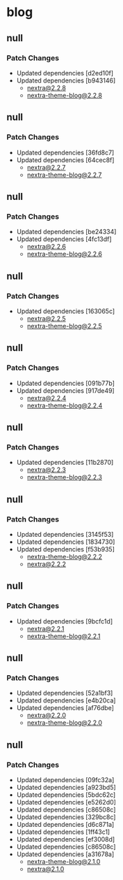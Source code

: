 # blog

## null

### Patch Changes

- Updated dependencies [d2ed10f]
- Updated dependencies [b943146]
  - nextra@2.2.8
  - nextra-theme-blog@2.2.8

## null

### Patch Changes

- Updated dependencies [36fd8c7]
- Updated dependencies [64cec8f]
  - nextra@2.2.7
  - nextra-theme-blog@2.2.7

## null

### Patch Changes

- Updated dependencies [be24334]
- Updated dependencies [4fc13df]
  - nextra@2.2.6
  - nextra-theme-blog@2.2.6

## null

### Patch Changes

- Updated dependencies [163065c]
  - nextra@2.2.5
  - nextra-theme-blog@2.2.5

## null

### Patch Changes

- Updated dependencies [091b77b]
- Updated dependencies [917de49]
  - nextra@2.2.4
  - nextra-theme-blog@2.2.4

## null

### Patch Changes

- Updated dependencies [11b2870]
  - nextra@2.2.3
  - nextra-theme-blog@2.2.3

## null

### Patch Changes

- Updated dependencies [3145f53]
- Updated dependencies [1834730]
- Updated dependencies [f53b935]
  - nextra-theme-blog@2.2.2
  - nextra@2.2.2

## null

### Patch Changes

- Updated dependencies [9bcfc1d]
  - nextra@2.2.1
  - nextra-theme-blog@2.2.1

## null

### Patch Changes

- Updated dependencies [52a1bf3]
- Updated dependencies [e4b20ca]
- Updated dependencies [af76dbe]
  - nextra@2.2.0
  - nextra-theme-blog@2.2.0

## null

### Patch Changes

- Updated dependencies [09fc32a]
- Updated dependencies [a923bd5]
- Updated dependencies [5bdc62c]
- Updated dependencies [e5262d0]
- Updated dependencies [c86508c]
- Updated dependencies [329bc8c]
- Updated dependencies [d6c871a]
- Updated dependencies [1ff43c1]
- Updated dependencies [ef3008d]
- Updated dependencies [c86508c]
- Updated dependencies [a31678a]
  - nextra-theme-blog@2.1.0
  - nextra@2.1.0
